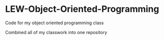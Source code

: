 # LEW-Object-Oriented-Programming
Code for my object oriented programming class

Combined all of my classwork into one repository
